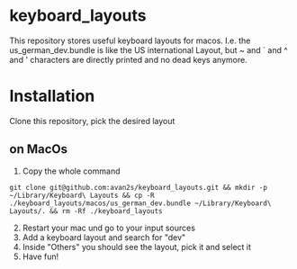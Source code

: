 # keyboard_layouts
This repository stores useful keyboard layouts for macos. I.e. the us_german_dev.bundle is like the US international Layout, but ~ and ` and ^ and ' characters are directly printed and no dead keys anymore.

# Installation
Clone this repository, pick the desired layout 

## on MacOs
1. Copy the whole command
```
git clone git@github.com:avan2s/keyboard_layouts.git && mkdir -p ~/Library/Keyboard\ Layouts && cp -R ./keyboard_layouts/macos/us_german_dev.bundle ~/Library/Keyboard\ Layouts/. && rm -Rf ./keyboard_layouts
```

2. Restart your mac und go to your input sources
3. Add a keyboard layout and search for "dev"
4. Inside "Others" you should see the layout, pick it and select it
5. Have fun!